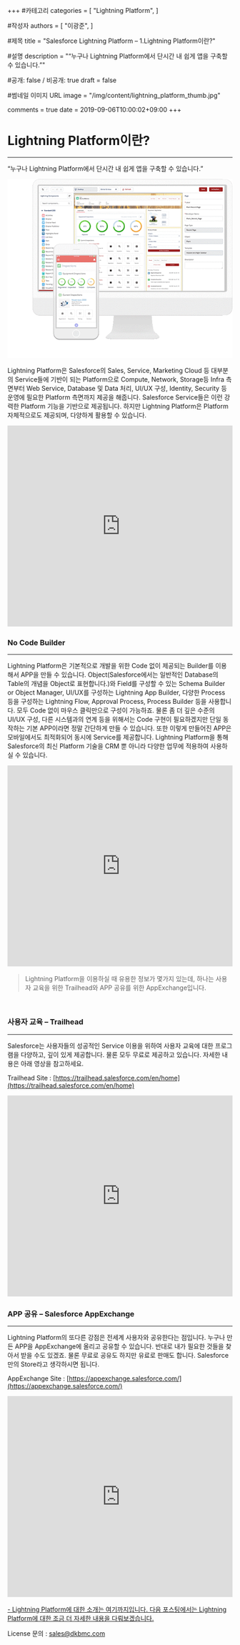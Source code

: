 +++
#카테고리
categories = [
    "Lightning Platform",
]

#작성자
authors = [
    "이광준",
]

#제목
title = "Salesforce Lightning Platform – 1.Lightning Platform이란?"

#설명
description = "“누구나 Lightning Platform에서 단시간 내 쉽게 앱을 구축할 수 있습니다.”"

#공개: false / 비공개: true
draft = false

#썸네일 이미지 URL
image = "/img/content/lightning_platform_thumb.jpg"

comments = true
date = 2019-09-06T10:00:02+09:00
+++

<!-- 게시글 내용 -->
# Lightning Platform이란?
<hr class="title__hr"/>

“누구나 Lightning Platform에서 단시간 내 쉽게 앱을 구축할 수 있습니다.”

![라이트닝 플랫폼 이미지](/img/content/lightning_platform_img1.png)

Lightning Platform은 Salesforce의 Sales, Service, Marketing Cloud 등 대부분의 Service들에 기반이 되는 Platform으로 Compute, Network, Storage등 Infra 측면부터 Web Service, Database 및 Data 처리, UI/UX 구성, Identity, Security 등 운영에 필요한 Platform 측면까지 제공을 해줍니다. Salesforce Service들은 이런 강력한 Platform 기능을 기반으로 제공됩니다. 하지만 Lightning Platform은 Platform 자체적으로도 제공되며, 다양하게 활용할 수 있습니다.

<iframe width="100%" height="450" src="https://www.youtube.com/embed/sj1wOnelTNk" frameborder="0" allow="accelerometer; autoplay; encrypted-media; gyroscope; picture-in-picture" allowfullscreen></iframe>

<br/>

### No Code Builder

-------

Lightning Platform은 기본적으로 개발을 위한 Code 없이 제공되는 Builder를 이용해서 APP을 만들 수 있습니다. Object(Salesforce에서는 일반적인 Database의 Table의 개념을 Object로 표현합니다.)와 Field를 구성할 수 있는 Schema Builder or Object Manager, UI/UX를 구성하는 Lightning App Builder, 다양한 Process 등을 구성하는 Lightning Flow, Approval Process, Process Builder 등을 사용합니다. 모두 Code 없이 마우스 클릭만으로 구성이 가능하죠. 물론 좀 더 깊은 수준의 UI/UX 구성, 다른 시스템과의 연계 등을 위해서는 Code 구현이 필요하겠지만 단일 동작하는 기본 APP이라면 정말 간단하게 만들 수 있습니다. 또한 이렇게 만들어진 APP은 모바일에서도 최적화되어 동시에 Service를 제공합니다. Lightning Platform을 통해 Salesforce의 최신 Platform 기술을 CRM 뿐 아니라 다양한 업무에 적용하여 사용하실 수 있습니다.

<iframe width="100%" height="450" src="https://www.youtube.com/embed/IRMJntNhOBc" frameborder="0" allow="accelerometer; autoplay; encrypted-media; gyroscope; picture-in-picture" allowfullscreen></iframe>

<br/>

> Lightning Platform을 이용하실 때 유용한 정보가 몇가지 있는데, 하나는 사용자 교육을 위한 Trailhead와 APP 공유를 위한 AppExchange입니다.

<br/>

### 사용자 교육 – Trailhead
------
Salesforce는 사용자들의 성공적인 Service 이용을 위하여 사용자 교육에 대한 프로그램을 다양하고, 깊이 있게 제공합니다. 물론 모두 무료로 제공하고 있습니다. 자세한 내용은 아래 영상을 참고하세요. 

Trailhead Site : [https://trailhead.salesforce.com/en/home](https://trailhead.salesforce.com/en/home)

<iframe width="100%" height="450" src="https://www.youtube.com/embed/kFsNlZ6DaVQ" frameborder="0" allow="accelerometer; autoplay; encrypted-media; gyroscope; picture-in-picture" allowfullscreen></iframe>

<br/>

### APP 공유 – Salesforce AppExchange
------
Lightning Platform의 또다른 강점은 전세계 사용자와 공유한다는 점입니다. 누구나 만든 APP을 AppExchange에 올리고 공유할 수 있습니다. 반대로 내가 필요한 것들을 찾아서 받을 수도 있겠죠. 물론 무료로 공유도 하지만 유료로 판매도 합니다. Salesforce만의 Store라고 생각하시면 됩니다.

AppExchange Site : [https://appexchange.salesforce.com/](https://appexchange.salesforce.com/)

<iframe width="100%" height="450" src="https://www.youtube.com/embed/n6lsAsgCnH8" frameborder="0" allow="accelerometer; autoplay; encrypted-media; gyroscope; picture-in-picture" allowfullscreen></iframe>

<u>-&nbsp;Lightning Platform에 대한 소개는 여기까지입니다. 다음 포스팅에서는 Lightning Platform에 대한 조금 더 자세한 내용을 다뤄보겠습니다.</u>


License 문의 : <a href="mailto:sales@dkbmc.com">sales@dkbmc.com</a>

